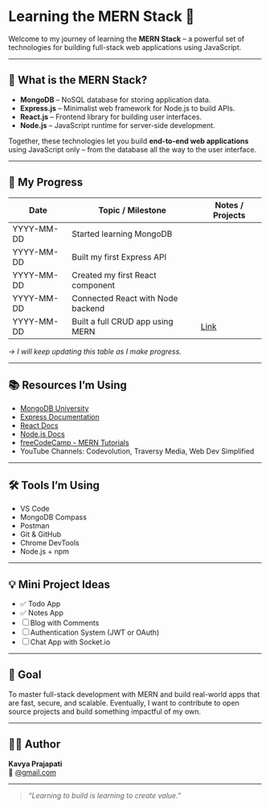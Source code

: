 # Learning the MERN Stack 🚀

Welcome to my journey of learning the **MERN Stack** – a powerful set of technologies for building full-stack web applications using JavaScript.

---

## 🧠 What is the MERN Stack?

- **MongoDB** – NoSQL database for storing application data.
- **Express.js** – Minimalist web framework for Node.js to build APIs.
- **React.js** – Frontend library for building user interfaces.
- **Node.js** – JavaScript runtime for server-side development.

Together, these technologies let you build **end-to-end web applications** using JavaScript only – from the database all the way to the user interface.

---

## 📅 My Progress

| Date       | Topic / Milestone                        | Notes / Projects |
|------------|------------------------------------------|------------------|
| YYYY-MM-DD | Started learning MongoDB                 |                  |
| YYYY-MM-DD | Built my first Express API               |                  |
| YYYY-MM-DD | Created my first React component         |                  |
| YYYY-MM-DD | Connected React with Node backend        |                  |
| YYYY-MM-DD | Built a full CRUD app using MERN         | [Link]()         |

_→ I will keep updating this table as I make progress._

---

## 📚 Resources I’m Using

- [MongoDB University](https://university.mongodb.com/)
- [Express Documentation](https://expressjs.com/)
- [React Docs](https://reactjs.org/)
- [Node.js Docs](https://nodejs.org/)
- [freeCodeCamp - MERN Tutorials](https://www.freecodecamp.org/)
- YouTube Channels: Codevolution, Traversy Media, Web Dev Simplified

---

## 🛠️ Tools I’m Using

- VS Code
- MongoDB Compass
- Postman
- Git & GitHub
- Chrome DevTools
- Node.js + npm

---

## 💡 Mini Project Ideas

- ✅ Todo App
- ✅ Notes App
- ☐ Blog with Comments
- ☐ Authentication System (JWT or OAuth)
- ☐ Chat App with Socket.io

---

## 🌱 Goal

To master full-stack development with MERN and build real-world apps that are fast, secure, and scalable. Eventually, I want to contribute to open source projects and build something impactful of my own.

---

## 🧑‍💻 Author

**Kavya Prajapati**  
📧 [@gmail.com](mailto:kavya31052005@gmail.com)  

---

> _“Learning to build is learning to create value.”_

